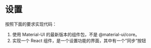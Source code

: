 # 设置

按照下面的要求实现代码：

1. 使用 Material-UI 的最新版本的组件包，不是 @material-ui/core。
2. 实现一个 React 组件，是一个设置功能的界面，其中有一个”同步“按钮